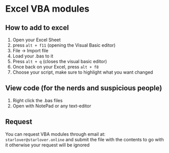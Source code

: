 # Excel VBA modules

## How to add to excel
1. Open your Excel Sheet
2. press ``alt + f11`` (opening the Visual Basic editor)
3. File -> Import file
4. Load your .bas to it
5. Press ``alt + q`` (closes the visual basic editor)
6. Once back on your Excel, press ``alt + f8``
7. Choose your script, make sure to highlight what you want changed

## View code (for the nerds and suspicious people)
1. Right click the .bas files
2. Open with NotePad or any text-editor

## Request
You can request VBA modules through email at: ``starlover@starlover.online`` and submit the file with the contents to go with it otherwise your request will be ignored
